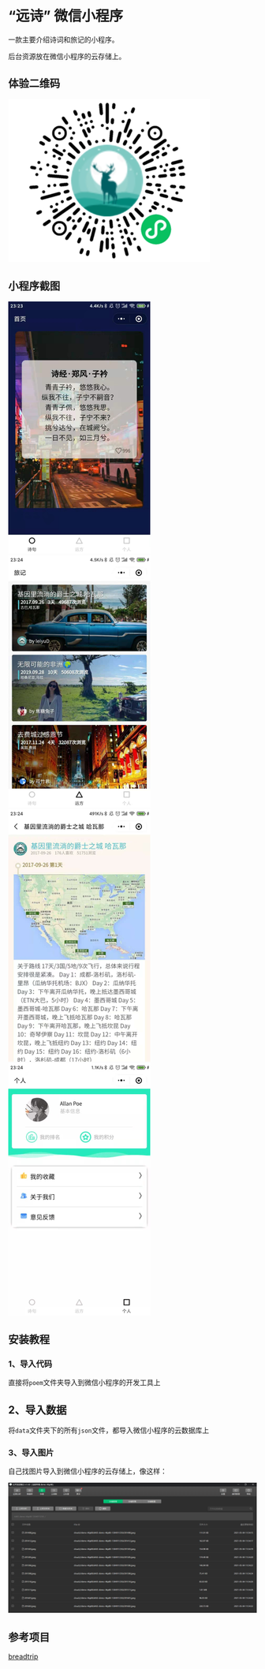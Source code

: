 # “远诗” 微信小程序

一款主要介绍诗词和旅记的小程序。

后台资源放在微信小程序的云存储上。

## 体验二维码

![2](./imgs/2.png)



## 小程序截图

<img src="./imgs/1.jpg" alt="1" style="zoom: 50%;" />

<img src="./imgs/2.jpg" alt="2" style="zoom:50%;" />



<img src="./imgs/4.jpg" alt="4" style="zoom:50%;" />

<img src="./imgs/3.jpg" alt="3" style="zoom:50%;" />







## 安装教程

### 1、导入代码

直接将`poem`文件夹导入到微信小程序的开发工具上



## 2、导入数据

将`data`文件夹下的所有`json`文件，都导入微信小程序的云数据库上



### 3、导入图片

自己找图片导入到微信小程序的云存储上，像这样：

![1](./imgs/1.png)



## 参考项目

[breadtrip](https://github.com/romoo/weapp-demo-breadtrip)

